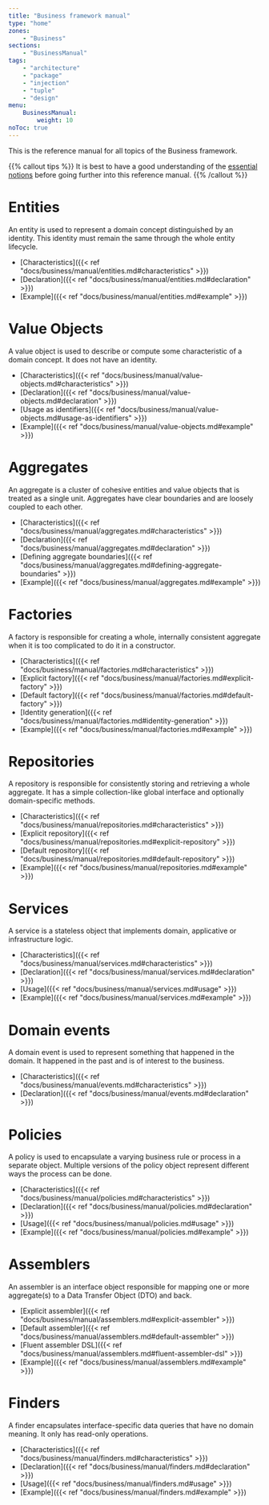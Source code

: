 ```yaml
---
title: "Business framework manual"
type: "home"
zones:
    - "Business"
sections:
    - "BusinessManual"
tags:
    - "architecture"
    - "package"
    - "injection"
    - "tuple"
    - "design"
menu:
    BusinessManual:
        weight: 10
noToc: true
---
```


This is the reference manual for all topics of the Business framework. 

{{% callout tips %}}
It is best to have a good understanding of the [essential notions](..) before going further into this reference manual.
{{% /callout %}}

# Entities

An entity is used to represent a domain concept distinguished by an identity. This identity must remain the same through the whole entity lifecycle.

* [Characteristics]({{< ref "docs/business/manual/entities.md#characteristics" >}})
* [Declaration]({{< ref "docs/business/manual/entities.md#declaration" >}})
* [Example]({{< ref "docs/business/manual/entities.md#example" >}})

# Value Objects

A value object is used to describe or compute some characteristic of a domain concept. It does not have an identity.

* [Characteristics]({{< ref "docs/business/manual/value-objects.md#characteristics" >}})
* [Declaration]({{< ref "docs/business/manual/value-objects.md#declaration" >}})
* [Usage as identifiers]({{< ref "docs/business/manual/value-objects.md#usage-as-identifiers" >}})
* [Example]({{< ref "docs/business/manual/value-objects.md#example" >}})

# Aggregates

An aggregate is a cluster of cohesive entities and value objects that is treated as a single unit. Aggregates have clear boundaries and are loosely coupled to each other.

* [Characteristics]({{< ref "docs/business/manual/aggregates.md#characteristics" >}})
* [Declaration]({{< ref "docs/business/manual/aggregates.md#declaration" >}})
* [Defining aggregate boundaries]({{< ref "docs/business/manual/aggregates.md#defining-aggregate-boundaries" >}})
* [Example]({{< ref "docs/business/manual/aggregates.md#example" >}})

# Factories

A factory is responsible for creating a whole, internally consistent aggregate when it is too complicated to do
it in a constructor.

* [Characteristics]({{< ref "docs/business/manual/factories.md#characteristics" >}})
* [Explicit factory]({{< ref "docs/business/manual/factories.md#explicit-factory" >}})
* [Default factory]({{< ref "docs/business/manual/factories.md#default-factory" >}})
* [Identity generation]({{< ref "docs/business/manual/factories.md#identity-generation" >}})
* [Example]({{< ref "docs/business/manual/factories.md#example" >}})

# Repositories

A repository is responsible for consistently storing and retrieving a whole aggregate. It has a simple collection-like global interface and optionally domain-specific methods.

* [Characteristics]({{< ref "docs/business/manual/repositories.md#characteristics" >}})
* [Explicit repository]({{< ref "docs/business/manual/repositories.md#explicit-repository" >}})
* [Default repository]({{< ref "docs/business/manual/repositories.md#default-repository" >}})
* [Example]({{< ref "docs/business/manual/repositories.md#example" >}})

# Services

A service is a stateless object that implements domain, applicative or infrastructure logic.

* [Characteristics]({{< ref "docs/business/manual/services.md#characteristics" >}})
* [Declaration]({{< ref "docs/business/manual/services.md#declaration" >}})
* [Usage]({{< ref "docs/business/manual/services.md#usage" >}})
* [Example]({{< ref "docs/business/manual/services.md#example" >}})

# Domain events

A domain event is used to represent something that happened in the domain. It happened in the past and is of interest to the business.

* [Characteristics]({{< ref "docs/business/manual/events.md#characteristics" >}})
* [Declaration]({{< ref "docs/business/manual/events.md#declaration" >}})

# Policies

A policy is used to encapsulate a varying business rule or process in a separate object. Multiple versions of the policy object represent different ways the process can be done.

* [Characteristics]({{< ref "docs/business/manual/policies.md#characteristics" >}})
* [Declaration]({{< ref "docs/business/manual/policies.md#declaration" >}})
* [Usage]({{< ref "docs/business/manual/policies.md#usage" >}})
* [Example]({{< ref "docs/business/manual/policies.md#example" >}})

# Assemblers

An assembler is an interface object responsible for mapping one or more aggregate(s) to a Data Transfer Object (DTO) 
and back.

* [Explicit assembler]({{< ref "docs/business/manual/assemblers.md#explicit-assembler" >}})
* [Default assembler]({{< ref "docs/business/manual/assemblers.md#default-assembler" >}})
* [Fluent assembler DSL]({{< ref "docs/business/manual/assemblers.md#fluent-assembler-dsl" >}})
* [Example]({{< ref "docs/business/manual/assemblers.md#example" >}})

# Finders

A finder encapsulates interface-specific data queries that have no domain meaning. It only has read-only operations.

* [Characteristics]({{< ref "docs/business/manual/finders.md#characteristics" >}})
* [Declaration]({{< ref "docs/business/manual/finders.md#declaration" >}})
* [Usage]({{< ref "docs/business/manual/finders.md#usage" >}})
* [Example]({{< ref "docs/business/manual/finders.md#example" >}})
